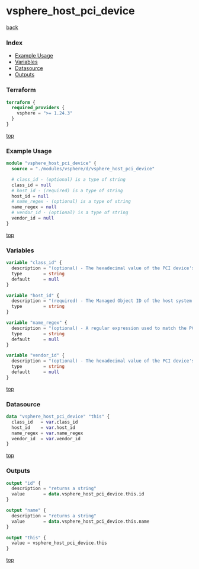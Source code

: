 # vsphere_host_pci_device

[back](../vsphere.md)

### Index

- [Example Usage](#example-usage)
- [Variables](#variables)
- [Datasource](#datasource)
- [Outputs](#outputs)

### Terraform

```terraform
terraform {
  required_providers {
    vsphere = ">= 1.24.3"
  }
}
```

[top](#index)

### Example Usage

```terraform
module "vsphere_host_pci_device" {
  source = "./modules/vsphere/d/vsphere_host_pci_device"

  # class_id - (optional) is a type of string
  class_id = null
  # host_id - (required) is a type of string
  host_id = null
  # name_regex - (optional) is a type of string
  name_regex = null
  # vendor_id - (optional) is a type of string
  vendor_id = null
}
```

[top](#index)

### Variables

```terraform
variable "class_id" {
  description = "(optional) - The hexadecimal value of the PCI device's class ID."
  type        = string
  default     = null
}

variable "host_id" {
  description = "(required) - The Managed Object ID of the host system."
  type        = string
}

variable "name_regex" {
  description = "(optional) - A regular expression used to match the PCI device name."
  type        = string
  default     = null
}

variable "vendor_id" {
  description = "(optional) - The hexadecimal value of the PCI device's vendor ID."
  type        = string
  default     = null
}
```

[top](#index)

### Datasource

```terraform
data "vsphere_host_pci_device" "this" {
  class_id   = var.class_id
  host_id    = var.host_id
  name_regex = var.name_regex
  vendor_id  = var.vendor_id
}
```

[top](#index)

### Outputs

```terraform
output "id" {
  description = "returns a string"
  value       = data.vsphere_host_pci_device.this.id
}

output "name" {
  description = "returns a string"
  value       = data.vsphere_host_pci_device.this.name
}

output "this" {
  value = vsphere_host_pci_device.this
}
```

[top](#index)
